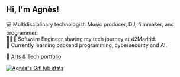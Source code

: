 ## Hi, I'm Agnès!

💻  Multidisciplinary technologist: Music producer, DJ, filmmaker, and programmer.<br/>
👩🏻‍💻  Software Engineer sharing my tech journey at 42Madrid.<br/>
💭  Currently learning backend programming, cybersecurity and AI.<br/>

🌟  [Arts & Tech portfolio](https://agneshayden.carrd.co)<br/>

[![Agnès's GitHub stats](https://github-readme-stats.vercel.app/api?username=agn3shayd3n&count_private=true&show_icons=true&theme=tokyonight&hide_rank=false)](https://github.com/anuraghazra/github-readme-stats)
